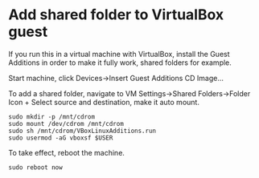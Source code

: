 # Add shared folder to VirtualBox guest

If you run this in a virtual machine with VirtualBox, install the Guest
Additions in order to make it fully work, shared folders for example.

Start machine, click Devices->Insert Guest Additions CD Image...

To add a shared folder, navigate to VM Settings->Shared Folders->Folder Icon +
Select source and destination, make it auto mount.

```shell:terminal
sudo mkdir -p /mnt/cdrom
sudo mount /dev/cdrom /mnt/cdrom
sudo sh /mnt/cdrom/VBoxLinuxAdditions.run
sudo usermod -aG vboxsf $USER
```

To take effect, reboot the machine.

```shell:terminal
sudo reboot now
```
